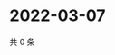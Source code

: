 # 2022-03-07

共 0 条

<!-- BEGIN WEIBO -->
<!-- 最后更新时间 Mon Mar 07 2022 12:15:19 GMT+0800 (China Standard Time) -->

<!-- END WEIBO -->
